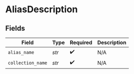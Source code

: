 # AliasDescription


## Fields

| Field              | Type               | Required           | Description        |
| ------------------ | ------------------ | ------------------ | ------------------ |
| `alias_name`       | *str*              | :heavy_check_mark: | N/A                |
| `collection_name`  | *str*              | :heavy_check_mark: | N/A                |